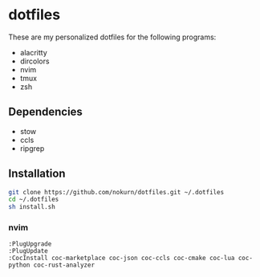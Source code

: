 # dotfiles

These are my personalized dotfiles for the following programs:
- alacritty
- dircolors
- nvim
- tmux
- zsh

## Dependencies

- stow
- ccls
- ripgrep

## Installation

```sh
git clone https://github.com/nokurn/dotfiles.git ~/.dotfiles
cd ~/.dotfiles
sh install.sh
```

### nvim

```
:PlugUpgrade
:PlugUpdate
:CocInstall coc-marketplace coc-json coc-ccls coc-cmake coc-lua coc-python coc-rust-analyzer
```
